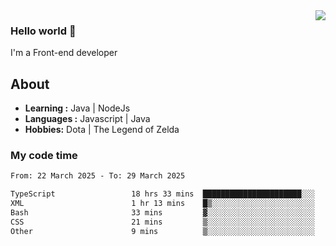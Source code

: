 <img align='right' src="https://github-readme-stats.vercel.app/api?username=jumodada&show_icons=true&theme=vue">

### Hello world 👋

I'm a Front-end developer 
    
## About
-  **Learning :** Java | NodeJs
-  **Languages :** Javascript | Java
-  **Hobbies:** Dota | The Legend of Zelda

### My code time

<!--START_SECTION:waka-->

```txt
From: 22 March 2025 - To: 29 March 2025

TypeScript                 18 hrs 33 mins  ██████████████████████░░░   88.16 %
XML                        1 hr 13 mins    █▒░░░░░░░░░░░░░░░░░░░░░░░   05.83 %
Bash                       33 mins         ▓░░░░░░░░░░░░░░░░░░░░░░░░   02.65 %
CSS                        21 mins         ▒░░░░░░░░░░░░░░░░░░░░░░░░   01.74 %
Other                      9 mins          ▒░░░░░░░░░░░░░░░░░░░░░░░░   00.77 %
```

<!--END_SECTION:waka-->
